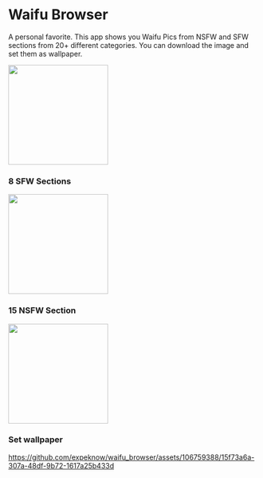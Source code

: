 # Waifu Browser
A personal favorite. This app shows you Waifu Pics from NSFW and SFW sections from 20+ different categories. You can download the image and set them as wallpaper.


<img src="https://github.com/expeknow/waifu_browser/assets/106759388/3f382aa6-83ca-4f6c-ab75-c1f5a1424460" width="200">


### 8 SFW Sections

<img src="https://github.com/expeknow/waifu_browser/assets/106759388/3c490fe9-8aed-40b7-a022-9ce8983d030a" width="200">

### 15 NSFW Section 

<img src="https://github.com/expeknow/waifu_browser/assets/106759388/4db18dc1-6085-4abd-b25f-58c8a1f045fe" width="200">


### Set wallpaper


https://github.com/expeknow/waifu_browser/assets/106759388/15f73a6a-307a-48df-9b72-1617a25b433d


